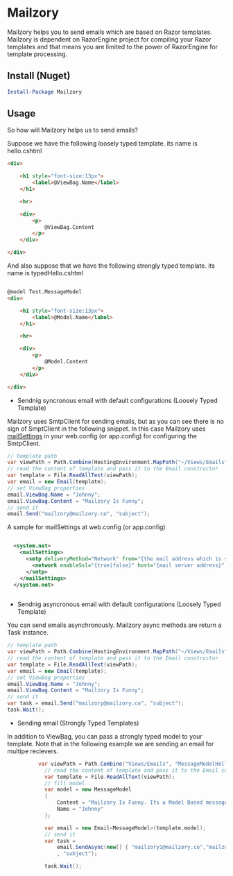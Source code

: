 # Mailzory
Mailzory helps you to send emails which are based on Razor templates. Mailzory is dependent on RazorEngine project for compiling your Razor templates and that means you are limited to the power of RazorEngine for template processing.

## Install (Nuget)

```powershell
Install-Package Mailzory

```
## Usage

So how will Mailzory helps us to send emails?

Suppose we have the following loosely typed template. its name is hello.cshtml

```html
<div>

    <h1 style="font-size:13px">
        <label>@ViewBag.Name</label>
    </h1>

    <hr>

    <div>
        <p>
            @ViewBag.Content
        </p>       
    </div>

</div>
```

And also suppose that we have the following strongly typed template. its name is typedHello.cshtml

```html

@model Test.MessageModel
<div>

    <h1 style="font-size:13px">
        <label>@Model.Name</label>
    </h1>

    <hr>

    <div>
        <p>
            @Model.Content
        </p>
    </div>

</div>

```

* Sendnig syncronous email with default configurations (Loosely Typed Template)

Mailzory uses SmtpClient for sending emails, but as you can see there is no sign of SmptClient in the following snippet. In this case Mailzory uses [mailSettings](https://msdn.microsoft.com/en-us/library/w355a94k(v=vs.110).aspx) in your web.config (or app.config) for configuring the SmtpClient.

```c#
// template path
var viewPath = Path.Combine(HostingEnvironment.MapPath("~/Views/Emails"), "hello.cshtml"); 
// read the content of template and pass it to the Email constructor
var template = File.ReadAllText(viewPath);
var email = new Email(template);
// set ViewBag properties
email.ViewBag.Name = "Johnny";
email.ViewBag.Content = "Mailzory Is Funny";
// send it
email.Send("mailzory@mailzory.co", "subject");
```

A sample for mailSettings at web.config (or app.config)

```xml

  <system.net>
    <mailSettings>
      <smtp deliveryMethod="Network" from="{the mail address which is sending your emails: mailzor@isgood.com}">
        <network enableSsl="{true|false}" host="{mail server address}" port="{mail server port}" defaultCredentials="{true|false}" userName="{username}" password="{password}" />
      </smtp>
    </mailSettings>
  </system.net>
  
```

* Sendnig asyncronous email with default configurations (Loosely Typed Template)

You can send emails asynchronously. Mailzory async methods are return a Task instance.

```c#
// template path
var viewPath = Path.Combine(HostingEnvironment.MapPath("~/Views/Emails"), "hello.cshtml"); 
// read the content of template and pass it to the Email constructor
var template = File.ReadAllText(viewPath);
var email = new Email(template);
// set ViewBag properties
email.ViewBag.Name = "Johnny";
email.ViewBag.Content = "Mailzory Is Funny";
// send it
var task = email.Send("mailzory@mailzory.co", "subject");
task.Wait();
```

* Sending email (Strongly Typed Templates)

In addition to ViewBag, you can pass a strongly typed model to your template. Note that in the following example we are sending an email for multipe recievers.

```c#
          var viewPath = Path.Combine("Views/Emails", "MessageModelHello.cshtml");
            // read the content of template and pass it to the Email constructor
            var template = File.ReadAllText(viewPath);
            // fill model
            var model = new MessageModel
            {
                Content = "Mailzory Is Funny. Its a Model Based message.",
                Name = "Johnny"
            };

            var email = new Email<MessageModel>(template,model);
            // send it
            var task =
                email.SendAsync(new[] { "mailzory1@mailzory.co","mailzory2@mailzory.co" }
                , "subject");

            task.Wait();
```
